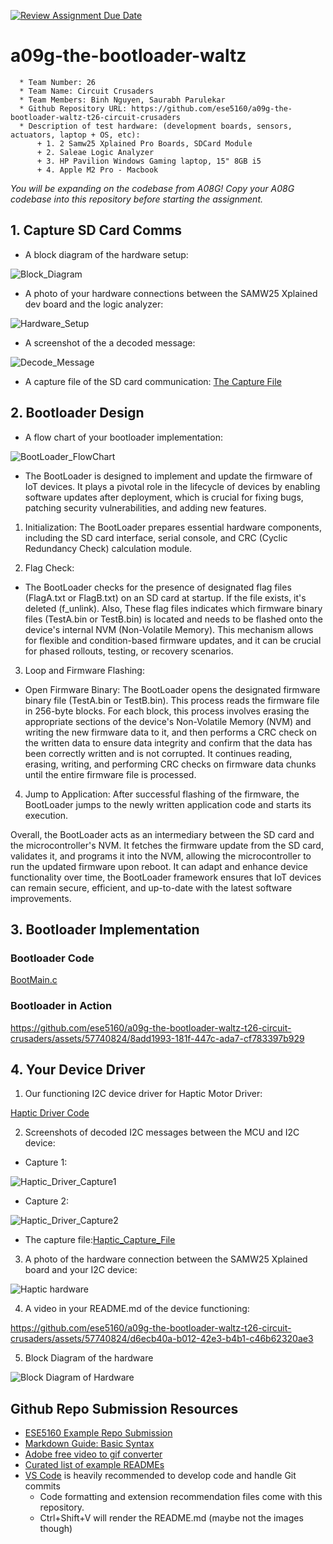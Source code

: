 [![Review Assignment Due Date](https://classroom.github.com/assets/deadline-readme-button-24ddc0f5d75046c5622901739e7c5dd533143b0c8e959d652212380cedb1ea36.svg)](https://classroom.github.com/a/ay6zu56-)
# a09g-the-bootloader-waltz
```
  * Team Number: 26
  * Team Name: Circuit Crusaders
  * Team Members: Binh Nguyen, Saurabh Parulekar
  * Github Repository URL: https://github.com/ese5160/a09g-the-bootloader-waltz-t26-circuit-crusaders
  * Description of test hardware: (development boards, sensors, actuators, laptop + OS, etc):
      + 1. 2 Samw25 Xplained Pro Boards, SDCard Module
      + 2. Saleae Logic Analyzer
      + 3. HP Pavilion Windows Gaming laptop, 15" 8GB i5
      + 4. Apple M2 Pro - Macbook  
```
*You will be expanding on the codebase from A08G! Copy your A08G codebase into this repository before starting the assignment.*

## 1. Capture SD Card Comms
+ A block diagram of the hardware setup: 

![Block_Diagram](https://github.com/ese5160/a09g-the-bootloader-waltz-t26-circuit-crusaders/blob/main/images%20and%20Captures/hardware_block_diagram.jpg)

+ A photo of your hardware connections between the SAMW25 Xplained dev board and the logic analyzer:

![Hardware_Setup](https://github.com/ese5160/a09g-the-bootloader-waltz-t26-circuit-crusaders/blob/main/images%20and%20Captures/hardware_setup.jpg)

+  A screenshot of the a decoded message:
  
![Decode_Message](https://github.com/ese5160/a09g-the-bootloader-waltz-t26-circuit-crusaders/blob/main/images%20and%20Captures/Saleae_Capture_SS.jpg)

+ A capture file of the SD card communication:
[The Capture File](https://github.com/ese5160/a09g-the-bootloader-waltz-t26-circuit-crusaders/blob/main/images%20and%20Captures/SDCARD_Capture.sal)

## 2. Bootloader Design
+ A flow chart of your bootloader implementation:

![BootLoader_FlowChart](https://github.com/ese5160/a09g-the-bootloader-waltz-t26-circuit-crusaders/blob/main/images%20and%20Captures/BootLoader_FlowChart.png)


+ The BootLoader is designed to implement and update the firmware of IoT devices. It plays a pivotal role in the lifecycle of devices by enabling software updates after deployment, which is crucial for fixing bugs, patching security vulnerabilities, and adding new features.

1. Initialization: The BootLoader prepares essential hardware components, including the SD card interface, serial console, and CRC (Cyclic Redundancy Check) calculation module.

2. Flag Check: 
+ The BootLoader checks for the presence of designated flag files (FlagA.txt or FlagB.txt) on an SD card at startup. If the file exists, it's deleted (f_unlink). Also, These flag files indicates which firmware binary files (TestA.bin or TestB.bin) is located and needs to be flashed onto the device's internal NVM (Non-Volatile Memory). This mechanism allows for flexible and condition-based firmware updates, and it can be crucial for phased rollouts, testing, or recovery scenarios.

3. Loop and Firmware Flashing:
+ Open Firmware Binary: The BootLoader opens the designated firmware binary file (TestA.bin or TestB.bin). This process reads the firmware file in 256-byte blocks. For each block, this process involves erasing the appropriate sections of the device's Non-Volatile Memory (NVM) and writing the new firmware data to it, and then performs a CRC check on the written data to ensure data integrity and confirm that the data has been correctly written and is not corrupted. It continues reading, erasing, writing, and performing CRC checks on firmware data chunks until the entire firmware file is processed. 


4. Jump to Application:	After successful flashing of the firmware, the BootLoader jumps to the newly written application code and starts its execution.

Overall, the BootLoader acts as an intermediary between the SD card and the microcontroller's NVM. It fetches the firmware update from the SD card, validates it, and programs it into the NVM, allowing the microcontroller to run the updated firmware upon reboot. It can adapt and enhance device functionality over time, the BootLoader framework ensures that IoT devices can remain secure, efficient, and up-to-date with the latest software improvements.


## 3. Bootloader Implementation

### Bootloader Code

[BootMain.c](https://github.com/ese5160/a09g-the-bootloader-waltz-t26-circuit-crusaders/blob/main/Bootloader/src/BootMain.c)

### Bootloader in Action



https://github.com/ese5160/a09g-the-bootloader-waltz-t26-circuit-crusaders/assets/57740824/8add1993-181f-447c-ada7-cf783397b929



## 4. Your Device Driver

1. Our functioning I2C device driver for Haptic Motor Driver:

[Haptic Driver Code](https://github.com/ese5160/a09g-the-bootloader-waltz-t26-circuit-crusaders/tree/main/Application/src/Haptic)

2. Screenshots of decoded I2C messages between the MCU and I2C device:

+ Capture 1:

![Haptic_Driver_Capture1](https://github.com/ese5160/a09g-the-bootloader-waltz-t26-circuit-crusaders/blob/main/images%20and%20Captures/haptic_i2c_capture1.png)

+ Capture 2:
  
![Haptic_Driver_Capture2](https://github.com/ese5160/a09g-the-bootloader-waltz-t26-circuit-crusaders/blob/main/images%20and%20Captures/haptic_i2c_capture2%202.png)

+ The capture file:[Haptic_Capture_File](https://github.com/ese5160/a09g-the-bootloader-waltz-t26-circuit-crusaders/blob/main/images%20and%20Captures/haptic_i2c_capture.sal)

3. A photo of the hardware connection between the SAMW25 Xplained board and your I2C device: 

![Haptic hardware](https://github.com/ese5160/a09g-the-bootloader-waltz-t26-circuit-crusaders/blob/main/images%20and%20Captures/haptic_hardware.png)

4. A video in your README.md of the device functioning:



https://github.com/ese5160/a09g-the-bootloader-waltz-t26-circuit-crusaders/assets/57740824/d6ecb40a-b012-42e3-b4b1-c46b62320ae3



5. Block Diagram of the hardware

![Block Diagram of Hardware](https://github.com/ese5160/a09g-the-bootloader-waltz-t26-circuit-crusaders/blob/main/images%20and%20Captures/BlockDiagramI2C.drawio%20(1).png)


## Github Repo Submission Resources

* [ESE5160 Example Repo Submission](https://github.com/ese5160/example-repository-submission)
* [Markdown Guide: Basic Syntax](https://www.markdownguide.org/basic-syntax/)
* [Adobe free video to gif converter](https://www.adobe.com/express/feature/video/convert/video-to-gif)
* [Curated list of example READMEs](https://github.com/matiassingers/awesome-readme)
* [VS Code](https://code.visualstudio.com/) is heavily recommended to develop code and handle Git commits
  * Code formatting and extension recommendation files come with this repository.
  * Ctrl+Shift+V will render the README.md (maybe not the images though)
